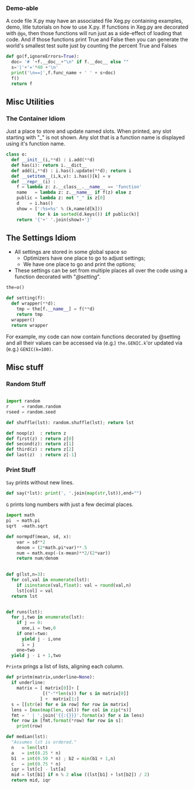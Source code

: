 
### Demo-able

A code file X.py may have an associated file Xeg.py
containing examples, demo, litle tutorials on how to use X.py.
If functions in Xeg.py are decorated with  `@go`, then
those functions will run just as a side-effect of loading that code. 
And if those functions print True and False then you can generate the world's
smallest test suite just by counting the percent True and Falses

````python
def go(f,ignoreErrors=True):
  doc= '# '+f.__doc__+"\n" if f.__doc__ else ""
  s='|'+'='*40 +'\n'
  print('\n==|',f.func_name + ' ' + s+doc)
  f()
  return f
````

## Misc Utilities

### The Container Idiom

Just a place to store and update named slots.
When printed, any slot starting with "_"
is not shown. Any slot that is a function
name is displayed using it's function name.

````python
class o:
  def __init__(i,**d) : i.add(**d)
  def has(i): return i.__dict__
  def add(i,**d) : i.has().update(**d); return i
  def __setitem__(i,k,v): i.has()[k] = v
  def __repr__(i) :
    f = lambda z: z.__class__.__name__ == 'function'
    name   = lambda z: z.__name__ if f(z) else z
    public = lambda z: not "_" is z[0]
    d    = i.has()
    show = [':%s=%s' % (k,name(d[k])) 
            for k in sorted(d.keys()) if public(k)]
    return '{'+' '.join(show)+'}'
````

## The Settings Idiom

+ All  settings are stored in some global space so 
     + Optimizers have one place to go to adjust settings;
     + We have one place to go and print the options;
+ These settings can be set from multiple places all over the code
  using  a function decorated with "_@setting_".

````python
the=o()

def setting(f):
  def wrapper(**d):
    tmp = the[f.__name__] = f(**d)
    return tmp
  wrapper()
  return wrapper
````

For example, my code can now contain functions decorated by @setting
and all their values can be accessed via (e.g.) `the.GENIC.k`'or updated 
via (e.g.) `GENIC(k=100)`.

## Misc stuff

### Random Stuff 

````python

import random
r     = random.random
rseed = random.seed

def shuffle(lst): random.shuffle(lst); return lst

def noop(z)  : return z
def first(z) : return z[0]
def second(z): return z[1]
def third(z) : return z[2]
def last(z)  : return z[-1]
````

### Print Stuff

`Say` prints without new lines.

````python
def say(*lst): print(', '.join(map(str,lst)),end="")
````

`G` prints long numbers with just a few decimal places.
 
````python
import math
pi  = math.pi
sqrt  =math.sqrt

def normpdf(mean, sd, x):
    var = sd**2
    denom = (2*math.pi*var)**.5
    num = math.exp(-(x-mean)**2/(2*var))
    return num/denom

  
def g(lst,n=3):
  for col,val in enumerate(lst):
    if isinstance(val,float): val = round(val,n)
    lst[col] = val
  return lst


def runs(lst):
  for j,two in enumerate(lst):
    if j == 0:
      one,i = two,0
    if one!=two:
      yield j - i,one
      i = j
    one=two
  yield j - i + 1,two
````

`Printm` prings a list of lists, aligning each column.

````python
def printm(matrix,underline=None):
  if underline:
    matrix = [ matrix[0]]+ [
              [("-"*len(s)) for s in matrix[0]]
             ] +  matrix[1:]
  s = [[str(e) for e in row] for row in matrix]
  lens = [max(map(len, col)) for col in zip(*s)]
  fmt = ' | '.join('{{:{}}}'.format(x) for x in lens)
  for row in [fmt.format(*row) for row in s]:
    print(row)

def median(lst):
  "Assumes lst is ordered."
  n   = len(lst)
  a   = int(0.25 * n)  
  b1  = int(0.50 * n) ; b2 = min(b1 + 1,n)
  c   = int(0.75 * n)
  iqr = lst[c] - lst[a]
  mid = lst[b1] if n % 2 else ((lst[b1] + lst[b2]) / 2) 
  return mid, iqr

````
